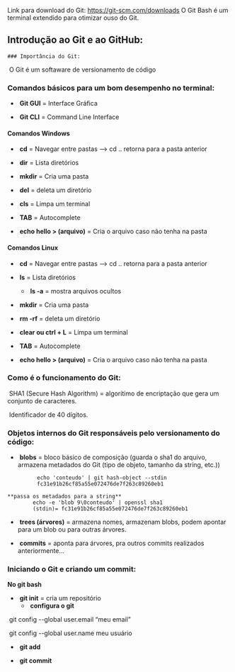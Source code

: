 Link para download do Git: https://git-scm.com/downloads
O Git Bash é um terminal extendido para otimizar ouso do Git.

## Introdução ao Git e ao GitHub:

	### Importância do Git:

​	O Git é um softaware de versionamento de código

### Comandos básicos para um bom desempenho no terminal:

- ​	**Git GUI** = Interface Gráfica

- ​	**Git CLI** = Command Line Interface

#### Comandos Windows

- ​		**cd** = Navegar entre pastas --> cd .. retorna para a pasta anterior

- ​		**dir** = Lista diretórios

- ​		**mkdir** = Cria uma pasta

- ​		**del** = deleta um diretório

- ​		**cls** = Limpa um terminal

- ​		**TAB** = Autocomplete

- ​		**echo hello > (arquivo)** = Cria o arquivo caso não tenha na pasta

#### Comandos Linux

- ​		**cd** = Navegar entre pastas --> cd .. retorna para a pasta anterior

- ​		**ls** = Lista diretórios
  - ​	**ls -a** = mostra arquivos ocultos

- ​		**mkdir** = Cria uma pasta

- ​		**rm -rf** = deleta um diretório

- ​		**clear ou ctrl + L** = Limpa um terminal

- ​		**TAB** = Autocomplete

- ​		**echo hello > (arquivo)** = Cria o arquivo caso não tenha na pasta

### Como é o funcionamento do Git:

​	SHA1 (Secure Hash Algorithm) = algorítimo de encriptação que gera um conjunto de caracteres.

​	Identificador de 40 dígitos.

### Objetos internos do Git responsáveis pelo versionamento do código:

- ​		**blobs** = bloco básico de composição (guarda o sha1 do arquivo, armazena metadados do Git (tipo de objeto, tamanho da string, etc.))

			echo 'conteudo' | git hash-object --stdin
			fc31e91b26cf85a55e072476de7f263c89260eb1

```
**passa os metadados para a string**
		echo -e 'blob 9\0conteudo' | openssl sha1
		(stdin)= fc31e91b26cf85a55e072476de7f263c89260eb1
```

- ​			**trees (árvores)** = armazena nomes, armazenam blobs, podem apontar para um blob ou para outras árvores.

- ​			**commits** = aponta para árvores, pra outros commits realizados anteriormente...

### Iniciando o Git e criando um commit:

**No git bash**

- ​		**git init** = cria um repositório
  - ​	**configura o git**

​						git config --global user.email “meu email”

​						git config --global user.name meu usuário

- ​		**git add**

- ​		**git commit**


